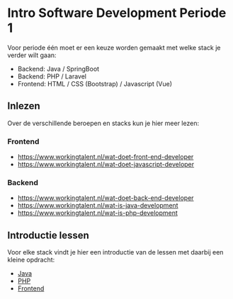 # Intro Software Development Periode 1
Voor periode één moet er een keuze worden gemaakt met welke stack je verder wilt gaan:

- Backend: Java / SpringBoot
- Backend: PHP / Laravel
- Frontend: HTML / CSS (Bootstrap) / Javascript (Vue)

## Inlezen
Over de verschillende beroepen en stacks kun je hier meer lezen:

### Frontend
- https://www.workingtalent.nl/wat-doet-front-end-developer
- https://www.workingtalent.nl/wat-doet-javascript-developer

### Backend
- https://www.workingtalent.nl/wat-doet-back-end-developer
- https://www.workingtalent.nl/wat-is-java-development
- https://www.workingtalent.nl/wat-is-php-development

## Introductie lessen

Voor elke stack vindt je hier een introductie van de lessen met daarbij een kleine opdracht:

- [Java](./java)
- [PHP](./php)
- [Frontend](./frontend)
